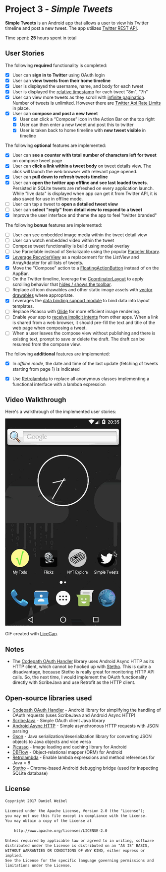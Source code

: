 # Project 3 - *Simple Tweets*

**Simple Tweets** is an Android app that allows a user to view his Twitter timeline and post a new tweet. The app utilizes [Twitter REST API](https://dev.twitter.com/rest/public).

Time spent: **25** hours spent in total

## User Stories

The following **required** functionality is completed:

* [x]	User can **sign in to Twitter** using OAuth login
* [x]	User can **view tweets from their home timeline**
  * [x] User is displayed the username, name, and body for each tweet
  * [x] User is displayed the [relative timestamp](https://gist.github.com/nesquena/f786232f5ef72f6e10a7) for each tweet "8m", "7h"
  * [x] User can view more tweets as they scroll with [infinite pagination](http://guides.codepath.com/android/Endless-Scrolling-with-AdapterViews-and-RecyclerView). Number of tweets is unlimited.
    However there are [Twitter Api Rate Limits](https://dev.twitter.com/rest/public/rate-limiting) in place.
* [x] User can **compose and post a new tweet**
  * [x] User can click a “Compose” icon in the Action Bar on the top right
  * [x] User can then enter a new tweet and post this to twitter
  * [x] User is taken back to home timeline with **new tweet visible** in timeline

The following **optional** features are implemented:

* [x] User can **see a counter with total number of characters left for tweet** on compose tweet page
* [x] User can **click a link within a tweet body** on tweet details view. The click will launch the web browser with relevant page opened.
* [x] User can **pull down to refresh tweets timeline**
* [x] User can **open the twitter app offline and see last loaded tweets**. Persisted in SQLite tweets are refreshed on every application launch. While "live data" is displayed when app can get it from Twitter API, it is also saved for use in offline mode.
* [ ] User can tap a tweet to **open a detailed tweet view**
* [ ] User can **select "reply" from detail view to respond to a tweet**
* [x] Improve the user interface and theme the app to feel "twitter branded"

The following **bonus** features are implemented:

* [ ] User can see embedded image media within the tweet detail view
* [ ] User can watch embedded video within the tweet
* [ ] Compose tweet functionality is build using modal overlay
* [ ] Use Parcelable instead of Serializable using the popular [Parceler library](http://guides.codepath.com/android/Using-Parceler).
* [x] [Leverage RecyclerView](http://guides.codepath.com/android/Using-the-RecyclerView) as a replacement for the ListView and ArrayAdapter for all lists of tweets.
* [x] Move the "Compose" action to a [FloatingActionButton](https://github.com/codepath/android_guides/wiki/Floating-Action-Buttons) instead of on the AppBar.
* [ ] On the Twitter timeline, leverage the [CoordinatorLayout](http://guides.codepath.com/android/Handling-Scrolls-with-CoordinatorLayout#responding-to-scroll-events) to apply scrolling behavior that [hides / shows the toolbar](http://guides.codepath.com/android/Using-the-App-ToolBar#reacting-to-scroll).
* [ ] Replace all icon drawables and other static image assets with [vector drawables](http://guides.codepath.com/android/Drawables#vector-drawables) where appropriate.
* [x] Leverages the [data binding support module](http://guides.codepath.com/android/Applying-Data-Binding-for-Views) to bind data into layout templates.
* [ ] Replace Picasso with [Glide](http://inthecheesefactory.com/blog/get-to-know-glide-recommended-by-google/en) for more efficient image rendering.
* [ ] Enable your app to [receive implicit intents](http://guides.codepath.com/android/Using-Intents-to-Create-Flows#receiving-implicit-intents) from other apps.  When a link is shared from a web browser, it should pre-fill the text and title of the web page when composing a tweet.
* [ ] When a user leaves the compose view without publishing and there is existing text, prompt to save or delete the draft.  The draft can be resumed from the compose view.

The following **additional** features are implemented:

* [x] In *offline mode*, the date and time of the last update (fetching of tweets starting from page 1) is indicated
* [x] Use [Retrolambda](https://github.com/evant/gradle-retrolambda) to replace all anonymous classes implementing a functional interface with a lambda expression


## Video Walkthrough

Here's a walkthrough of the implemented user stories:

![GIF walkthrough](assets/walkthrough.gif)

GIF created with [LiceCap](http://www.cockos.com/licecap/).

## Notes

- The [Codepath OAuth Handler](https://github.com/codepath/android-oauth-handler) library uses Android Async HTTP as its HTTP client, which cannot be hooked up with [Stetho](http://facebook.github.io/stetho/). This is quite a disadvantage, because Stetho is really great for monitoring HTTP API calls. So, the next time, I would implement the OAuth functionality directly with ScribeJava and use Retrofit as the HTTP client.

## Open-source libraries used

- [Codepath OAuth Handler](https://github.com/codepath/android-oauth-handler) - Android library for simplifying the handling of OAuth requests (uses ScribeJava and Android Async HTTP)
- [ScribeJava](https://github.com/scribejava/scribejava) - Simple OAuth client Java library
- [Android Async HTTP](https://github.com/loopj/android-async-http) - Simple asynchronous HTTP requests with JSON parsing
- [Gson](https://github.com/google/gson) - Java serialization/deserialization library for converting JSON objects to Java objects and vice versa
- [Picasso](http://square.github.io/picasso/) - Image loading and caching library for Android
- [DBFlow](https://github.com/Raizlabs/DBFlow) - Object-relational mapper (ORM) for Android
- [Retrolambda](https://github.com/evant/gradle-retrolambda) - Enable lambda expressions and method references for Java < 8
- [Stetho](http://facebook.github.io/stetho/) - Chrome-based Android debugging bridge (used for inspecting SQLite database)

## License

    Copyright 2017 Daniel Weibel

    Licensed under the Apache License, Version 2.0 (the "License");
    you may not use this file except in compliance with the License.
    You may obtain a copy of the License at

        http://www.apache.org/licenses/LICENSE-2.0

    Unless required by applicable law or agreed to in writing, software
    distributed under the License is distributed on an "AS IS" BASIS,
    WITHOUT WARRANTIES OR CONDITIONS OF ANY KIND, either express or implied.
    See the License for the specific language governing permissions and
    limitations under the License.

